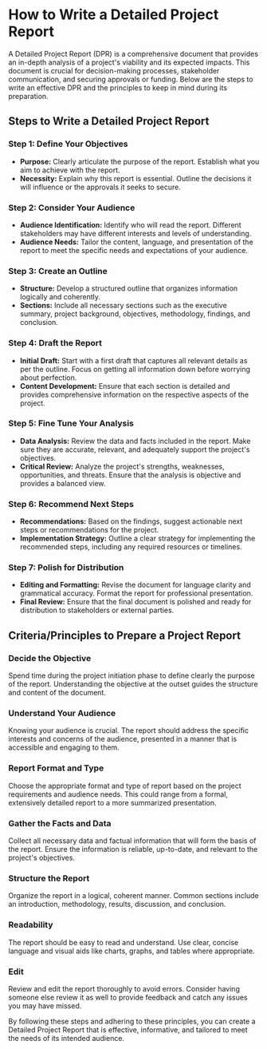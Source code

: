 # How to Write a Detailed Project Report

A Detailed Project Report (DPR) is a comprehensive document that provides an in-depth analysis of a project's viability and its expected impacts. This document is crucial for decision-making processes, stakeholder communication, and securing approvals or funding. Below are the steps to write an effective DPR and the principles to keep in mind during its preparation.

## Steps to Write a Detailed Project Report

### Step 1: Define Your Objectives
- **Purpose:** Clearly articulate the purpose of the report. Establish what you aim to achieve with the report.
- **Necessity:** Explain why this report is essential. Outline the decisions it will influence or the approvals it seeks to secure.

### Step 2: Consider Your Audience
- **Audience Identification:** Identify who will read the report. Different stakeholders may have different interests and levels of understanding.
- **Audience Needs:** Tailor the content, language, and presentation of the report to meet the specific needs and expectations of your audience.

### Step 3: Create an Outline
- **Structure:** Develop a structured outline that organizes information logically and coherently.
- **Sections:** Include all necessary sections such as the executive summary, project background, objectives, methodology, findings, and conclusion.

### Step 4: Draft the Report
- **Initial Draft:** Start with a first draft that captures all relevant details as per the outline. Focus on getting all information down before worrying about perfection.
- **Content Development:** Ensure that each section is detailed and provides comprehensive information on the respective aspects of the project.

### Step 5: Fine Tune Your Analysis
- **Data Analysis:** Review the data and facts included in the report. Make sure they are accurate, relevant, and adequately support the project's objectives.
- **Critical Review:** Analyze the project's strengths, weaknesses, opportunities, and threats. Ensure that the analysis is objective and provides a balanced view.

### Step 6: Recommend Next Steps
- **Recommendations:** Based on the findings, suggest actionable next steps or recommendations for the project.
- **Implementation Strategy:** Outline a clear strategy for implementing the recommended steps, including any required resources or timelines.

### Step 7: Polish for Distribution
- **Editing and Formatting:** Revise the document for language clarity and grammatical accuracy. Format the report for professional presentation.
- **Final Review:** Ensure that the final document is polished and ready for distribution to stakeholders or external parties.

## Criteria/Principles to Prepare a Project Report

### Decide the Objective
Spend time during the project initiation phase to define clearly the purpose of the report. Understanding the objective at the outset guides the structure and content of the document.

### Understand Your Audience
Knowing your audience is crucial. The report should address the specific interests and concerns of the audience, presented in a manner that is accessible and engaging to them.

### Report Format and Type
Choose the appropriate format and type of report based on the project requirements and audience needs. This could range from a formal, extensively detailed report to a more summarized presentation.

### Gather the Facts and Data
Collect all necessary data and factual information that will form the basis of the report. Ensure the information is reliable, up-to-date, and relevant to the project's objectives.

### Structure the Report
Organize the report in a logical, coherent manner. Common sections include an introduction, methodology, results, discussion, and conclusion.

### Readability
The report should be easy to read and understand. Use clear, concise language and visual aids like charts, graphs, and tables where appropriate.

### Edit
Review and edit the report thoroughly to avoid errors. Consider having someone else review it as well to provide feedback and catch any issues you may have missed.

By following these steps and adhering to these principles, you can create a Detailed Project Report that is effective, informative, and tailored to meet the needs of its intended audience.
